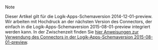 > [!NOTE]
> Dieser Artikel gilt für die Logik-Apps-Schemaversion 2014-12-01-preview. Wir arbeiten mit Hochdruck an der nächsten Version des Connectors, der einfach in die Logik-Apps-Schemaversion 2015-08-01-preview integriert werden kann. In der Zwischenzeit finden Sie [hier Anweisungen zur Verwendung des Connectors in der Logik-Apps-Schemaversion 2015-08-01-preview](https://blogs.msdn.microsoft.com/logicapps/2016/02/25/accessing-v1-apis-and-biztalk-apis-from-logic-apps/).
> 
> 

<!---HONumber=AcomDC_0420_2016-->